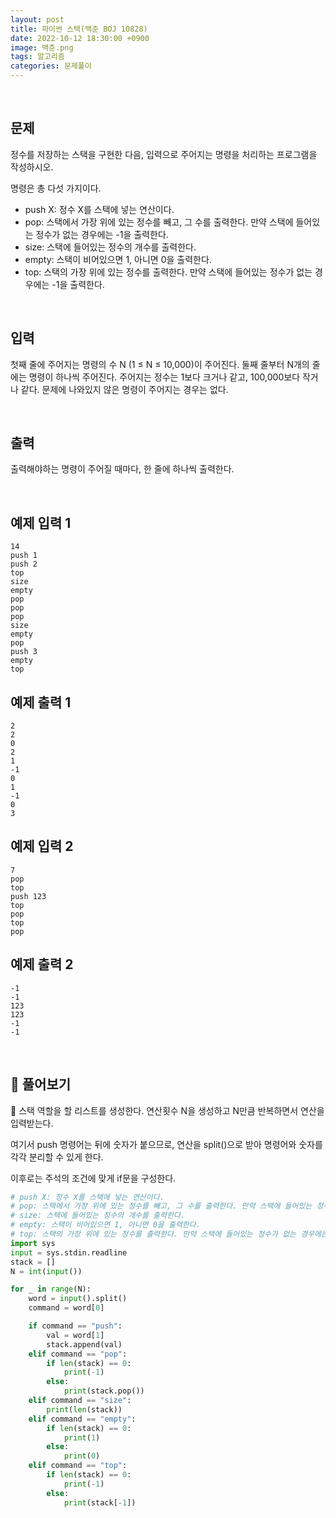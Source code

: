 ```yaml
---
layout: post
title: 파이썬 스택(백준 BOJ 10828)
date: 2022-10-12 18:30:00 +0900
image: 백준.png
tags: 알고리즘
categories: 문제풀이
---
```


<br>

## 문제

정수를 저장하는 스택을 구현한 다음, 입력으로 주어지는 명령을 처리하는 프로그램을 작성하시오.

명령은 총 다섯 가지이다.

- push X: 정수 X를 스택에 넣는 연산이다.
- pop: 스택에서 가장 위에 있는 정수를 빼고, 그 수를 출력한다. 만약 스택에 들어있는 정수가 없는 경우에는 -1을 출력한다.
- size: 스택에 들어있는 정수의 개수를 출력한다.
- empty: 스택이 비어있으면 1, 아니면 0을 출력한다.
- top: 스택의 가장 위에 있는 정수를 출력한다. 만약 스택에 들어있는 정수가 없는 경우에는 -1을 출력한다.

<br>

## 입력

첫째 줄에 주어지는 명령의 수 N (1 ≤ N ≤ 10,000)이 주어진다. 둘째 줄부터 N개의 줄에는 명령이 하나씩 주어진다. 주어지는 정수는 1보다 크거나 같고, 100,000보다 작거나 같다. 문제에 나와있지 않은 명령이 주어지는 경우는 없다.

<br>

## 출력

출력해야하는 명령이 주어질 때마다, 한 줄에 하나씩 출력한다.

<br>

## 예제 입력 1

```
14
push 1
push 2
top
size
empty
pop
pop
pop
size
empty
pop
push 3
empty
top
```

## 예제 출력 1

```
2
2
0
2
1
-1
0
1
-1
0
3
```

## 예제 입력 2

```
7
pop
top
push 123
top
pop
top
pop
```

## 예제 출력 2

```
-1
-1
123
123
-1
-1
```

<br>

## 📝 풀어보기

📌 스택 역할을 할 리스트를 생성한다. 연산횟수 N을 생성하고 N만큼 반복하면서 연산을 입력받는다.

여기서 push 명령어는 뒤에 숫자가 붙으므로, 연산을 split()으로 받아 명령어와 숫자를 각각 분리할 수 있게 한다.

이후로는 주석의 조건에 맞게 if문을 구성한다.

``` python
# push X: 정수 X를 스택에 넣는 연산이다.
# pop: 스택에서 가장 위에 있는 정수를 빼고, 그 수를 출력한다. 만약 스택에 들어있는 정수가 없는 경우에는 -1을 출력한다.
# size: 스택에 들어있는 정수의 개수를 출력한다.
# empty: 스택이 비어있으면 1, 아니면 0을 출력한다.
# top: 스택의 가장 위에 있는 정수를 출력한다. 만약 스택에 들어있는 정수가 없는 경우에는 -1을 출력한다.
import sys
input = sys.stdin.readline
stack = []
N = int(input())

for _ in range(N):
    word = input().split()
    command = word[0]

    if command == "push":
        val = word[1]
        stack.append(val)
    elif command == "pop":
        if len(stack) == 0:
            print(-1)
        else:
            print(stack.pop())
    elif command == "size":
        print(len(stack))
    elif command == "empty":
        if len(stack) == 0:
            print(1)
        else:
            print(0)
    elif command == "top":
        if len(stack) == 0:
            print(-1)
        else:
            print(stack[-1])
```

